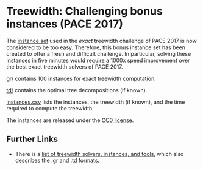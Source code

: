 # Treewidth: Challenging bonus instances (PACE 2017)

The [instance set](//github.com/PACE-challenge/Treewidth-PACE-2017-instances) used in the _exact_ treewidth challenge of PACE 2017 is now considered to be too easy. Therefore, this bonus instance set has been created to offer a fresh and difficult challenge. In particular, solving these instances in five minutes would require a 1000x speed improvement over the best exact treewidth solvers of PACE 2017.

[gr/](gr/) contains 100 instances for exact treewidth computation.

[td/](td/) contains the optimal tree decompositions (if known).

[instances.csv](instances.csv) lists the instances, the treewidth (if known), and the time required to compute the treewidth.

The instances are released under the [CC0 license](https://creativecommons.org/publicdomain/zero/1.0/).

## Further Links

- There is a [list of treewidth solvers, instances, and tools](//github.com/PACE-challenge/Treewidth), which also describes the .gr and .td formats.
